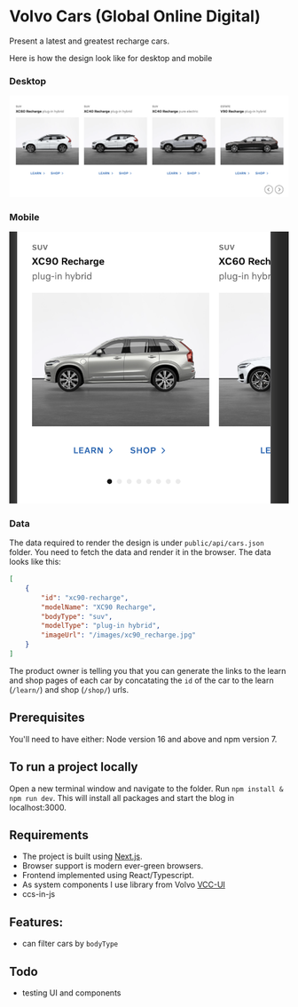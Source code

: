 # Volvo Cars (Global Online Digital)

Present a latest and greatest recharge cars.

Here is how the design look like for desktop and mobile

### Desktop

![ProductListDesktop](./docs/ProductList-Desktop.png)

### Mobile

![ProductListDesktop](./docs/ProductList-Mobile.png)

### Data

The data required to render the design is under `public/api/cars.json` folder. You need to fetch the data and render it in the browser. The data looks like this:

```json
[
    {
        "id": "xc90-recharge",
        "modelName": "XC90 Recharge",
        "bodyType": "suv",
        "modelType": "plug-in hybrid",
        "imageUrl": "/images/xc90_recharge.jpg"
    }
]
```

The product owner is telling you that you can generate the links to the learn and shop pages of each car by concatating the `id` of the car to the learn (`/learn/`) and shop (`/shop/`) urls.

## Prerequisites

You'll need to have either: Node version 16 and above and npm version 7.

## To run a project locally

Open a new terminal window and navigate to the folder.
Run `npm install & npm run dev`.
This will install all packages and start the blog in localhost:3000.

## Requirements

-   The project is built using [Next.js](https://nextjs.org/).
-   Browser support is modern ever-green browsers.
-   Frontend implemented using React/Typescript.
-   As system components I use library from Volvo [VCC-UI](https://vcc-ui.vercel.app/)
-   ccs-in-js

## Features:

-   can filter cars by `bodyType`

## Todo

-   testing UI and components
